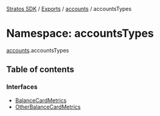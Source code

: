 [Stratos SDK](../README.md) / [Exports](../modules.md) / [accounts](accounts.md) / accountsTypes

# Namespace: accountsTypes

[accounts](accounts.md).accountsTypes

## Table of contents

### Interfaces

- [BalanceCardMetrics](../interfaces/accounts.accountsTypes.BalanceCardMetrics.md)
- [OtherBalanceCardMetrics](../interfaces/accounts.accountsTypes.OtherBalanceCardMetrics.md)
